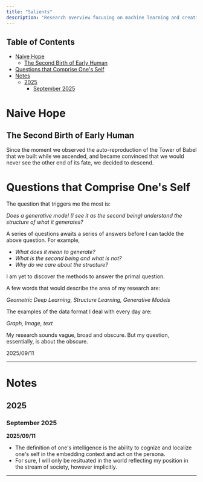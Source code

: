 ```yaml
---
title: "Salients"
description: "Research overview focusing on machine learning and creative AI systems"
---
```


## Table of Contents

- [Naive Hope](#naive-hope)
  - [The Second Birth of Early Human](#the-second-birth-of-early-human)
- [Questions that Comprise One's Self](#questions-that-comprise-ones-self)
- [Notes](#notes)
  - [2025](#2025)
    - [September 2025](#september-2025)

# Naive Hope
## The Second Birth of Early Human

Since the moment we observed the auto-reproduction of the Tower of Babel that we built while we ascended, and became convinced that we would never see the other end of its fate, we decided to descend. 

# Questions that Comprise One's Self

The question that triggers me the most is: 

*Does a generative model (I see it as the second being) understand the structure of what it generates?*

A series of questions awaits a series of answers before I can tackle the above question. For example, 

- *What does it mean to generate?*
- *What is the second being and what is not?*
- *Why do we care about the structure?*

I am yet to discover the methods to answer the primal question. 

A few words that would describe the area of my research are: 

*Geometric Deep Learning, Structure Learning, Generative Models*

The examples of the data format I deal with every day are: 

*Graph, Image, text*

My research sounds vague, broad and obscure. 
But my question, essentially, is about the obscure. 

2025/09/11

--- 

# Notes
## 2025
### September 2025

**2025/09/11**
- The definition of one's intelligence is the ability to cognize and localize one's self in the embedding context and act on the persona. 
- For sure, I will only be resituated in the world reflecting my position in the stream of society, however implicitly.


--- 

